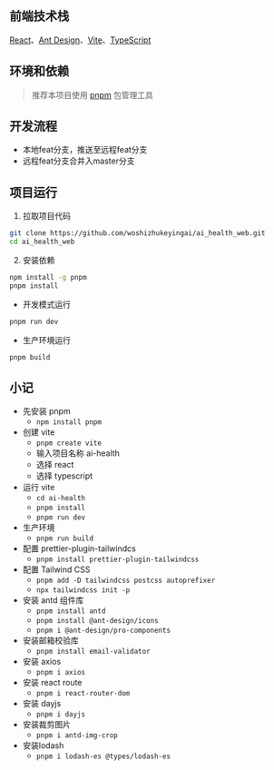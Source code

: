 ## 前端技术栈

[React](https://react.dev/)、[Ant Design](https://ant.design/)、[Vite](https://vitejs.dev/)、[TypeScript](https://github.com/microsoft/TypeScript)

## 环境和依赖

> 推荐本项目使用 [pnpm](https://github.com/pnpm/pnpm/) 包管理工具

## 开发流程

- 本地feat分支，推送至远程feat分支
- 远程feat分支合并入master分支

## 项目运行

1. 拉取项目代码

```bash
git clone https://github.com/woshizhukeyingai/ai_health_web.git
cd ai_health_web
```

2. 安装依赖

```bash
npm install -g pnpm
pnpm install
```

- 开发模式运行

```bash
pnpm run dev
```

- 生产环境运行

```bash
pnpm build
```

## 小记

- 先安装 pnpm
  - `npm install pnpm`
- 创建 vite
  - `pnpm create vite`
  - 输入项目名称 ai-health
  - 选择 react
  - 选择 typescript
- 运行 vite
  - `cd ai-health`
  - `pnpm install`
  - `pnpm run dev`
- 生产环境
  - `pnpm run build`
- 配置 prettier-plugin-tailwindcs
  - `pnpm install prettier-plugin-tailwindcss`
- 配置 Tailwind CSS
  - `pnpm add -D tailwindcss postcss autoprefixer`
  - `npx tailwindcss init -p`
- 安装 antd 组件库
  - `pnpm install antd`
  - `pnpm install @ant-design/icons`
  - `pnpm i @ant-design/pro-components`
- 安装邮箱校验库
  - `pnpm install email-validator`
- 安装 axios
  - `pnpm i axios`
- 安装 react route
  - `pnpm i react-router-dom`
- 安装 dayjs
  - `pnpm i dayjs`
- 安装裁剪图片
  - `pnpm i antd-img-crop`
- 安装lodash
  - `pnpm i lodash-es @types/lodash-es`
